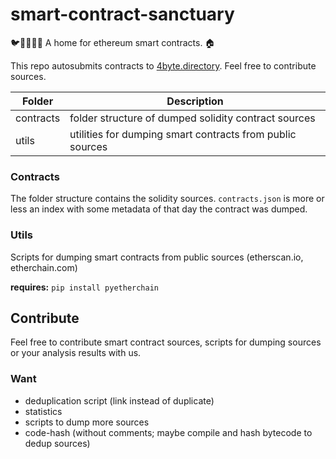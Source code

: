 # smart-contract-sanctuary
🐦🌴🌴🌴🦕 A home for ethereum smart contracts. 🏠

This repo autosubmits contracts to [4byte.directory](https://www.4byte.directory/). Feel free to contribute sources.


| Folder       | Description   |
| ------------ | ------------- |
| contracts    | folder structure of dumped solidity contract sources |
| utils        | utilities for dumping smart contracts from public sources |

### Contracts

The folder structure contains the solidity sources. `contracts.json` is more or less an index with some metadata of that day the contract was dumped.


### Utils

Scripts for dumping smart contracts from public sources (etherscan.io, etherchain.com)

**requires:** `pip install pyetherchain`

## Contribute

Feel free to contribute smart contract sources, scripts for dumping sources or your analysis results with us.

### Want

* deduplication script (link instead of duplicate)
* statistics
* scripts to dump more sources
* code-hash (without comments; maybe compile and hash bytecode to dedup sources)
